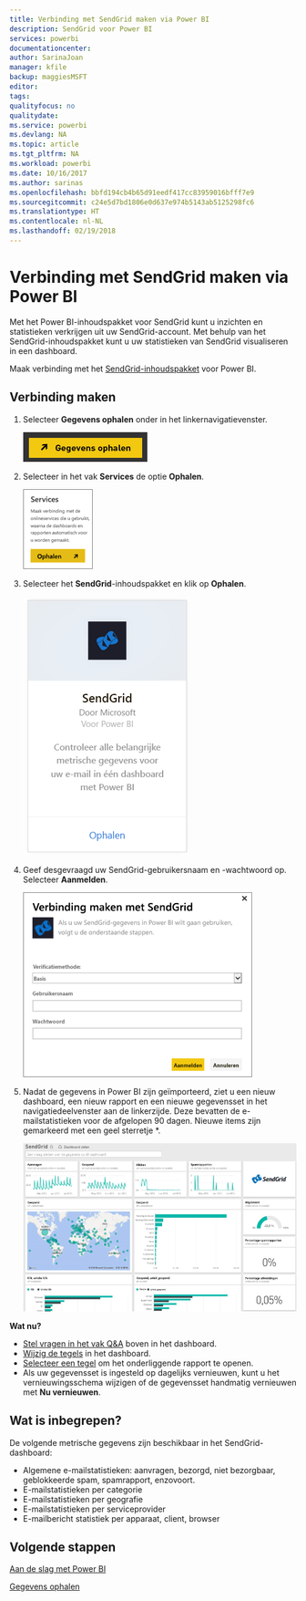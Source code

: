 ```yaml
---
title: Verbinding met SendGrid maken via Power BI
description: SendGrid voor Power BI
services: powerbi
documentationcenter: 
author: SarinaJoan
manager: kfile
backup: maggiesMSFT
editor: 
tags: 
qualityfocus: no
qualitydate: 
ms.service: powerbi
ms.devlang: NA
ms.topic: article
ms.tgt_pltfrm: NA
ms.workload: powerbi
ms.date: 10/16/2017
ms.author: sarinas
ms.openlocfilehash: bbfd194cb4b65d91eedf417cc83959016bfff7e9
ms.sourcegitcommit: c24e5d7bd1806e0d637e974b5143ab5125298fc6
ms.translationtype: HT
ms.contentlocale: nl-NL
ms.lasthandoff: 02/19/2018
---
```

# <a name="connect-to-sendgrid-with-power-bi"></a>Verbinding met SendGrid maken via Power BI
Met het Power BI-inhoudspakket voor SendGrid kunt u inzichten en statistieken verkrijgen uit uw SendGrid-account. Met behulp van het SendGrid-inhoudspakket kunt u uw statistieken van SendGrid visualiseren in een dashboard.

Maak verbinding met het [SendGrid-inhoudspakket](https://app.powerbi.com/getdata/services/sendgrid) voor Power BI.

## <a name="how-to-connect"></a>Verbinding maken
1. Selecteer **Gegevens ophalen** onder in het linkernavigatievenster.
   
   ![](media/service-connect-to-sendgrid/pbi_getdata.png) 
2. Selecteer in het vak **Services** de optie **Ophalen**.
   
   ![](media/service-connect-to-sendgrid/pbi_getservices.png) 
3. Selecteer het **SendGrid**-inhoudspakket en klik op **Ophalen**.
   
   ![](media/service-connect-to-sendgrid/sendgrid.png) 
4. Geef desgevraagd uw SendGrid-gebruikersnaam en -wachtwoord op. Selecteer **Aanmelden**.
   
   ![](media/service-connect-to-sendgrid/pbi_sendgridsignin.png)
5. Nadat de gegevens in Power BI zijn geïmporteerd, ziet u een nieuw dashboard, een nieuw rapport en een nieuwe gegevensset in het navigatiedeelvenster aan de linkerzijde. Deze bevatten de e-mailstatistieken voor de afgelopen 90 dagen. Nieuwe items zijn gemarkeerd met een geel sterretje \*.
   
   ![](media/service-connect-to-sendgrid/pbi_sendgriddash.png)

**Wat nu?**

* [Stel vragen in het vak Q&A](power-bi-q-and-a.md) boven in het dashboard.
* [Wijzig de tegels](service-dashboard-edit-tile.md) in het dashboard.
* [Selecteer een tegel](service-dashboard-tiles.md) om het onderliggende rapport te openen.
* Als uw gegevensset is ingesteld op dagelijks vernieuwen, kunt u het vernieuwingsschema wijzigen of de gegevensset handmatig vernieuwen met **Nu vernieuwen**.

## <a name="whats-included"></a>Wat is inbegrepen?
De volgende metrische gegevens zijn beschikbaar in het SendGrid-dashboard:

* Algemene e-mailstatistieken: aanvragen, bezorgd, niet bezorgbaar, geblokkeerde spam, spamrapport, enzovoort.
* E-mailstatistieken per categorie
* E-mailstatistieken per geografie
* E-mailstatistieken per serviceprovider
* E-mailbericht statistiek per apparaat, client, browser

## <a name="next-steps"></a>Volgende stappen
[Aan de slag met Power BI](service-get-started.md)

[Gegevens ophalen](service-get-data.md)


